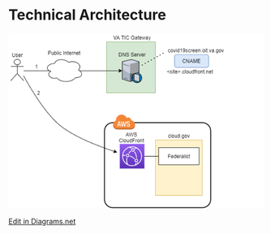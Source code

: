 # Technical Architecture

![technical architecture diagram](covid19-screener-arch.png)

[Edit in Diagrams.net](https://app.diagrams.net/#Uhttps%3A%2F%2Fgithub.com%2Fpresidential-innovation-fellows%2Fcovid-screener-federalist%2Fraw%2Ftech-arch-diagram%2Fcovid19-screener-arch.png)
